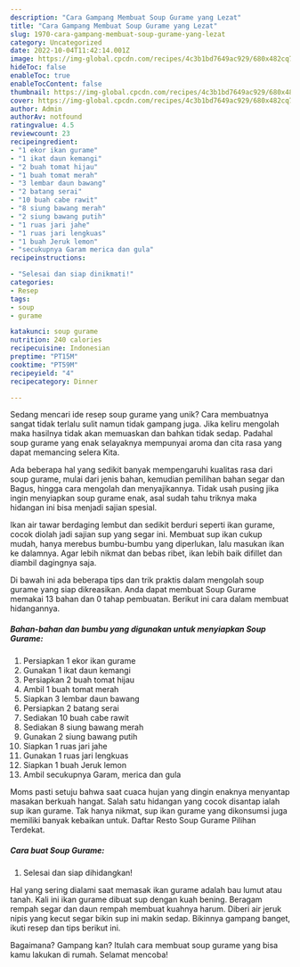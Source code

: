 ```yaml
---
description: "Cara Gampang Membuat Soup Gurame yang Lezat"
title: "Cara Gampang Membuat Soup Gurame yang Lezat"
slug: 1970-cara-gampang-membuat-soup-gurame-yang-lezat
category: Uncategorized
date: 2022-10-04T11:42:14.001Z
image: https://img-global.cpcdn.com/recipes/4c3b1bd7649ac929/680x482cq70/soup-gurame-foto-resep-utama.jpg
hideToc: false
enableToc: true
enableTocContent: false
thumbnail: https://img-global.cpcdn.com/recipes/4c3b1bd7649ac929/680x482cq70/soup-gurame-foto-resep-utama.jpg
cover: https://img-global.cpcdn.com/recipes/4c3b1bd7649ac929/680x482cq70/soup-gurame-foto-resep-utama.jpg
author: Admin
authorAv: notfound
ratingvalue: 4.5
reviewcount: 23
recipeingredient:
- "1 ekor ikan gurame"
- "1 ikat daun kemangi"
- "2 buah tomat hijau"
- "1 buah tomat merah"
- "3 lembar daun bawang"
- "2 batang serai"
- "10 buah cabe rawit"
- "8 siung bawang merah"
- "2 siung bawang putih"
- "1 ruas jari jahe"
- "1 ruas jari lengkuas"
- "1 buah Jeruk lemon"
- "secukupnya Garam merica dan gula"
recipeinstructions:

- "Selesai dan siap dinikmati!"
categories:
- Resep
tags:
- soup
- gurame

katakunci: soup gurame 
nutrition: 240 calories
recipecuisine: Indonesian
preptime: "PT15M"
cooktime: "PT59M"
recipeyield: "4"
recipecategory: Dinner

---
```





Sedang mencari ide resep soup gurame yang unik? Cara membuatnya sangat tidak terlalu sulit namun tidak gampang juga. Jika keliru mengolah maka hasilnya tidak akan memuaskan dan bahkan tidak sedap. Padahal soup gurame yang enak selayaknya mempunyai aroma dan cita rasa yang dapat memancing selera Kita.





Ada beberapa hal yang sedikit banyak mempengaruhi kualitas rasa dari soup gurame, mulai dari jenis bahan, kemudian pemilihan bahan segar dan Bagus, hingga cara mengolah dan menyajikannya. Tidak usah pusing jika ingin menyiapkan soup gurame enak,      asal sudah tahu triknya maka hidangan ini bisa menjadi sajian spesial.














Ikan air tawar berdaging lembut dan sedikit berduri seperti ikan gurame, cocok diolah jadi sajian sup yang segar ini. Membuat sup ikan cukup mudah, hanya merebus bumbu-bumbu yang diperlukan, lalu masukan ikan ke dalamnya. Agar lebih nikmat dan bebas ribet, ikan lebih baik difillet dan diambil dagingnya saja.






Di bawah ini ada beberapa tips dan trik praktis dalam mengolah soup gurame yang siap dikreasikan. Anda dapat membuat Soup Gurame memakai 13 bahan dan 0 tahap pembuatan. Berikut ini cara dalam membuat hidangannya.

<!--inarticleads1-->

##### Bahan-bahan dan bumbu yang digunakan untuk menyiapkan Soup Gurame:

1. Persiapkan 1 ekor ikan gurame
1. Gunakan 1 ikat daun kemangi
1. Persiapkan 2 buah tomat hijau
1. Ambil 1 buah tomat merah
1. Siapkan 3 lembar daun bawang
1. Persiapkan 2 batang serai
1. Sediakan 10 buah cabe rawit
1. Sediakan 8 siung bawang merah
1. Gunakan 2 siung bawang putih
1. Siapkan 1 ruas jari jahe
1. Gunakan 1 ruas jari lengkuas
1. Siapkan 1 buah Jeruk lemon
1. Ambil secukupnya Garam, merica dan gula


Moms pasti setuju bahwa saat cuaca hujan yang dingin enaknya menyantap masakan berkuah hangat. Salah satu hidangan yang cocok disantap ialah sup ikan gurame. Tak hanya nikmat, sup ikan gurame yang dikonsumsi juga memiliki banyak kebaikan untuk. Daftar Resto Soup Gurame Pilihan Terdekat. 

<!--inarticleads2-->

##### Cara buat Soup Gurame:


1. Selesai dan siap dihidangkan!

Hal yang sering dialami saat memasak ikan gurame adalah bau lumut atau tanah. Kali ini ikan gurame dibuat sup dengan kuah bening. Beragam rempah segar dan daun rempah membuat kuahnya harum. Diberi air jeruk nipis yang kecut segar bikin sup ini makin sedap. Bikinnya gampang banget, ikuti resep dan tips berikut ini. 

Bagaimana? Gampang kan? Itulah cara membuat soup gurame yang bisa kamu lakukan di rumah. Selamat mencoba!
